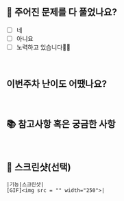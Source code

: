 ## 📌 주어진 문제를 다 풀었나요?
- [ ] 네
- [ ] 아니요
- [ ] 노력하고 있습니다💪🏻
 
<br>

## 이번주차 난이도 어땠나요?
<!-- 1 (쏘이지🤨) ~10(너무 어려움😭) 중에서 체감 난이도를 작성해주세요 . -->

<br>

## 📚 참고사항 혹은 궁금한 사항
<!-- 참고해야 할 사항이 있거나 궁금한 사항이 있는 경우 작성해주세요.
(ex. MST 문제 풀이 시, 참고한 사이트 링크입니다. )
(ex. 이진 탐색 개념이 잘 이해가 안 갑니다.) -->

<br>

## 📸 스크린샷(선택)
<!-- 알고리즘 풀이 시 작성한 필기 과정이 있다면, img나 gif로 올려주세요. -->
```
|기능|스크린샷|
[GIF]<img src = "" width="250">|
```
